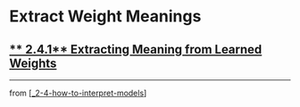 # Extract Weight Meanings

## [** 2.4.1** Extracting Meaning from Learned Weights](https://livebook.manning.com/book/deep-learning-with-javascript/chapter-2/276)

---
from [[_2-4-how-to-interpret-models]]

[//begin]: # "Autogenerated link references for markdown compatibility"
[_2-4-how-to-interpret-models]: _2-4-how-to-interpret-models.md "How to Interpret Models"
[//end]: # "Autogenerated link references"
